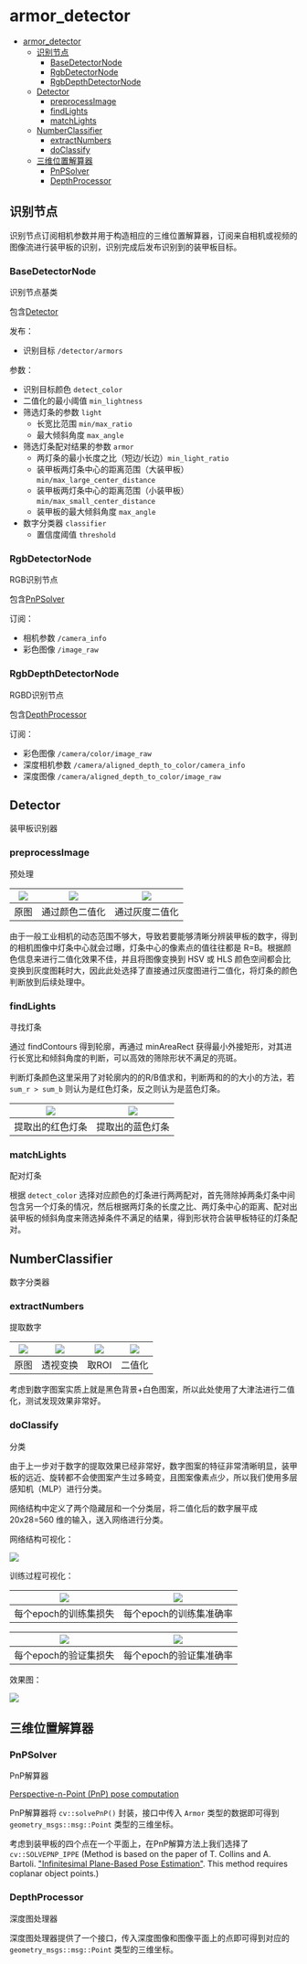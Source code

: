 # armor_detector

- [armor_detector](#armor_detector)
  - [识别节点](#识别节点)
    - [BaseDetectorNode](#basedetectornode)
    - [RgbDetectorNode](#rgbdetectornode)
    - [RgbDepthDetectorNode](#rgbdepthdetectornode)
  - [Detector](#detector)
    - [preprocessImage](#preprocessimage)
    - [findLights](#findlights)
    - [matchLights](#matchlights)
  - [NumberClassifier](#numberclassifier)
    - [extractNumbers](#extractnumbers)
    - [doClassify](#doclassify)
  - [三维位置解算器](#三维位置解算器)
    - [PnPSolver](#pnpsolver)
    - [DepthProcessor](#depthprocessor)


## 识别节点

识别节点订阅相机参数并用于构造相应的三维位置解算器，订阅来自相机或视频的图像流进行装甲板的识别，识别完成后发布识别到的装甲板目标。

### BaseDetectorNode
识别节点基类

包含[Detector](#detector)

发布：
- 识别目标 `/detector/armors`

参数：
- 识别目标颜色 `detect_color`
- 二值化的最小阈值 `min_lightness`
- 筛选灯条的参数 `light`
  - 长宽比范围 `min/max_ratio` 
  - 最大倾斜角度 `max_angle`
- 筛选灯条配对结果的参数 `armor`
  - 两灯条的最小长度之比（短边/长边）`min_light_ratio `
  - 装甲板两灯条中心的距离范围（大装甲板）`min/max_large_center_distance`
  - 装甲板两灯条中心的距离范围（小装甲板）`min/max_small_center_distance`
  - 装甲板的最大倾斜角度 `max_angle`
- 数字分类器 `classifier`
  - 置信度阈值 `threshold`

### RgbDetectorNode
RGB识别节点

包含[PnPSolver](#pnpsolver)

订阅：
- 相机参数 `/camera_info`
- 彩色图像 `/image_raw`

### RgbDepthDetectorNode
RGBD识别节点

包含[DepthProcessor](#depthprocessor)

订阅：
- 彩色图像 `/camera/color/image_raw`
- 深度相机参数 `/camera/aligned_depth_to_color/camera_info`
- 深度图像 `/camera/aligned_depth_to_color/image_raw`

## Detector
装甲板识别器

### preprocessImage
预处理

| ![](docs/raw.png) | ![](docs/hsv_bin.png) | ![](docs/gray_bin.png) |
| :---------------: | :-------------------: | :--------------------: |
|       原图        |    通过颜色二值化     |     通过灰度二值化     |

由于一般工业相机的动态范围不够大，导致若要能够清晰分辨装甲板的数字，得到的相机图像中灯条中心就会过曝，灯条中心的像素点的值往往都是 R=B。根据颜色信息来进行二值化效果不佳，并且将图像变换到 HSV 或 HLS 颜色空间都会比变换到灰度图耗时大，因此此处选择了直接通过灰度图进行二值化，将灯条的颜色判断放到后续处理中。

### findLights
寻找灯条

通过 findContours 得到轮廓，再通过 minAreaRect 获得最小外接矩形，对其进行长宽比和倾斜角度的判断，可以高效的筛除形状不满足的亮斑。

判断灯条颜色这里采用了对轮廓内的的R/B值求和，判断两和的的大小的方法，若 `sum_r > sum_b` 则认为是红色灯条，反之则认为是蓝色灯条。

| ![](docs/red.png) | ![](docs/blue.png) |
| :---------------: | :----------------: |
| 提取出的红色灯条  |  提取出的蓝色灯条  |

### matchLights
配对灯条

根据 `detect_color` 选择对应颜色的灯条进行两两配对，首先筛除掉两条灯条中间包含另一个灯条的情况，然后根据两灯条的长度之比、两灯条中心的距离、配对出装甲板的倾斜角度来筛选掉条件不满足的结果，得到形状符合装甲板特征的灯条配对。

## NumberClassifier
数字分类器

### extractNumbers
提取数字

| ![](docs/num_raw.png) | ![](docs/num_warp.png) | ![](docs/num_roi.png) | ![](docs/num_bin.png) |
| :-------------------: | :--------------------: | :-------------------: | :-------------------: |
|         原图          |        透视变换        |         取ROI         |        二值化         |

考虑到数字图案实质上就是黑色背景+白色图案，所以此处使用了大津法进行二值化，测试发现效果非常好。

### doClassify
分类

由于上一步对于数字的提取效果已经非常好，数字图案的特征非常清晰明显，装甲板的远近、旋转都不会使图案产生过多畸变，且图案像素点少，所以我们使用多层感知机（MLP）进行分类。

网络结构中定义了两个隐藏层和一个分类层，将二值化后的数字展平成 20x28=560 维的输入，送入网络进行分类。

网络结构可视化：

![](docs/model.svg)

训练过程可视化：

| ![](docs/train_loss.png) | ![](docs/train_acc.png) |
| :----------------------: | :---------------------: |
|   每个epoch的训练集损失   |  每个epoch的训练集准确率 |

|  ![](docs/val_loss.png)  |  ![](docs/val_acc.png)  |
| :----------------------: | :---------------------: |
|   每个epoch的验证集损失   |  每个epoch的验证集准确率 |

效果图：

![](docs/result.png)

## 三维位置解算器

### PnPSolver
PnP解算器

[Perspective-n-Point (PnP) pose computation](https://docs.opencv.org/4.x/d5/d1f/calib3d_solvePnP.html)

PnP解算器将 `cv::solvePnP()` 封装，接口中传入 `Armor` 类型的数据即可得到 `geometry_msgs::msg::Point` 类型的三维坐标。

考虑到装甲板的四个点在一个平面上，在PnP解算方法上我们选择了 `cv::SOLVEPNP_IPPE` (Method is based on the paper of T. Collins and A. Bartoli. ["Infinitesimal Plane-Based Pose Estimation"](https://link.springer.com/article/10.1007/s11263-014-0725-5). This method requires coplanar object points.)

### DepthProcessor
深度图处理器

深度图处理器提供了一个接口，传入深度图像和图像平面上的点即可得到对应的 `geometry_msgs::msg::Point` 类型的三维坐标。

